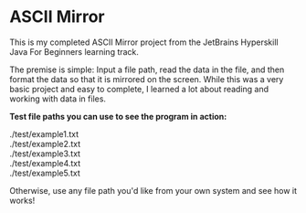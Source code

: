 # ASCII Mirror

This is my completed ASCII Mirror project from the JetBrains Hyperskill Java For Beginners learning track.

The premise is simple: Input a file path, read the data in the file, and then format the data so that it is mirrored on the screen. While this was a very basic project and easy to complete, I learned a lot about reading and working with data in files.

**Test file paths you can use to see the program in action:**

./test/example1.txt<br/>
./test/example2.txt<br/>
./test/example3.txt<br/>
./test/example4.txt<br/>
./test/example5.txt

Otherwise, use any file path you'd like from your own system and see how it works!